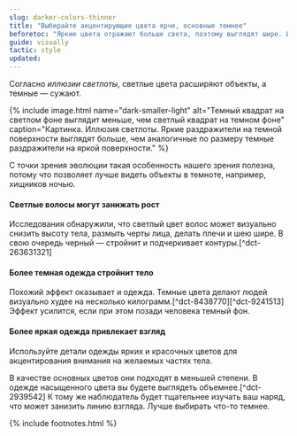 ```yaml
---
slug: darker-colors-thinner
title: "Выбирайте акцентирующие цвета ярче, основные темнее"
beforetoc: "Яркие цвета отражают больше света, поэтому выглядят шире. Используйте их для акцентов, а более темные в качестве основных."
guide: visually
tactic: style
updated:
---
```

Согласно *иллюзии светлоты*, светлые цвета расширяют объекты, а темные — сужают.

{% include image.html name="dark-smaller-light" alt="Темный квадрат на светлом фоне выглядит меньше, чем светлый квадрат на темном фоне" caption="Картинка. Иллюзия светлоты. Яркие раздражители на темной поверхности выглядят больше, чем аналогичные по размеру темные раздражители на яркой поверхности." %}

С точки зрения эволюции такая особенность нашего зрения полезна, потому что позволяет лучше видеть объекты в темноте, например, хищников ночью.

#### Светлые волосы могут занижать рост

Исследования обнаружили, что светлый цвет волос может визуально снизить высоту тела, размыть черты лица, делать плечи и шею шире. В свою очередь черный — стройнит и подчеркивает контуры.[^dct-263631321]

#### Более темная одежда стройнит тело

Похожий эффект оказывает и одежда. Темные цвета делают людей визуально худее на несколько килограмм.[^dct-8438770][^dct-9241513] Эффект усилится, если при этом позади человека темный фон.

#### Более яркая одежда привлекает взгляд

Используйте детали одежды ярких и красочных цветов для акцентирования внимания на желаемых частях тела.

В качестве основных цветов они подходят в меньшей степени. В одежде насыщенного цвета вы будете выглядеть объемнее.[^dct-2939542] К тому же наблюдатель будет тщательнее изучать ваш наряд, что может занизить линию взгляда. Лучше выбирать что-то темнее.

{% include footnotes.html %}
